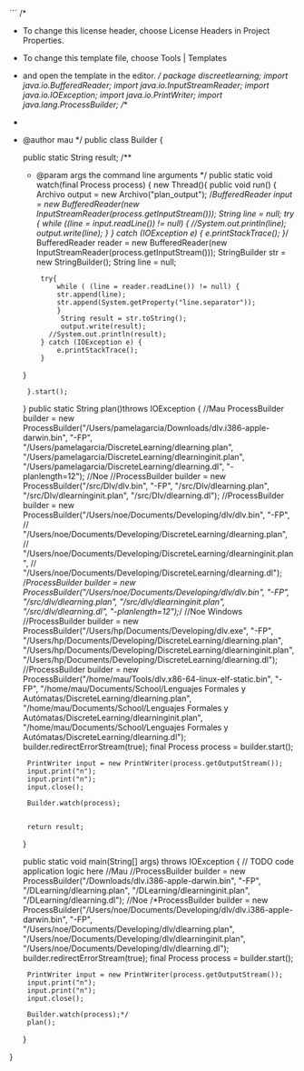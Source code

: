 ´´´
 /*
 * To change this license header, choose License Headers in Project Properties.
 * To change this template file, choose Tools | Templates
 * and open the template in the editor.
 */
package discreetlearning;
import java.io.BufferedReader;
import java.io.InputStreamReader;
import java.io.IOException;
import java.io.PrintWriter;
import java.lang.ProcessBuilder;
/**
 *
 * @author mau
 */
public class Builder {

    public static String result;
    /**
     * @param args the command line arguments
     */
    public static void watch(final Process process) {
    new Thread(){
        public void run() {
           Archivo output = new Archivo("plan_output");
            /*BufferedReader input = new BufferedReader(new InputStreamReader(process.getInputStream()));
            String line = null; 
            try {
                while ((line = input.readLine()) != null) {
                    //System.out.println(line);
                    output.write(line);
                }
            } catch (IOException e) {
                e.printStackTrace();
            }*/
             BufferedReader reader = new BufferedReader(new InputStreamReader(process.getInputStream()));
            StringBuilder str = new StringBuilder();
            String line = null;
            
            try{
                while ( (line = reader.readLine()) != null) {
                str.append(line);
                str.append(System.getProperty("line.separator"));
                }
                 String result = str.toString();
                 output.write(result);
              //System.out.println(result);
            } catch (IOException e) {
                e.printStackTrace();
            }
    }
        
        }.start();
    }
    public static String plan()throws IOException {
      //Mau
        ProcessBuilder builder = new ProcessBuilder("/Users/pamelagarcia/Downloads/dlv.i386-apple-darwin.bin", "-FP", "/Users/pamelagarcia/DiscreteLearning/dlearning.plan", "/Users/pamelagarcia/DiscreteLearning/dlearninginit.plan", "/Users/pamelagarcia/DiscreteLearning/dlearning.dl", "-planlength=12");
        //Noe
        //ProcessBuilder builder = new ProcessBuilder("/src/Dlv/dlv.bin", "-FP", "/src/Dlv/dlearning.plan", "/src/Dlv/dlearninginit.plan", "/src/Dlv/dlearning.dl");
        //ProcessBuilder builder = new ProcessBuilder("/Users/noe/Documents/Developing/dlv/dlv.bin", "-FP", 
        //                                            "/Users/noe/Documents/Developing/DiscreteLearning/dlearning.plan", 
        //                                            "/Users/noe/Documents/Developing/DiscreteLearning/dlearninginit.plan", 
        //                                            "/Users/noe/Documents/Developing/DiscreteLearning/dlearning.dl");
        /*ProcessBuilder builder = new ProcessBuilder("/Users/noe/Documents/Developing/dlv/dlv.bin", "-FP", 
                                                    "/src/dlv/dlearning.plan", 
                                                    "/src/dlv/dlearninginit.plan", 
                                                    "/src/dlv/dlearning.dl", "-planlength=12");*/
        //Noe Windows
        //ProcessBuilder builder = new ProcessBuilder("/Users/hp/Documents/Developing/dlv.exe", "-FP", "/Users/hp/Documents/Developing/DiscreteLearning/dlearning.plan", "/Users/hp/Documents/Developing/DiscreteLearning/dlearninginit.plan", "/Users/hp/Documents/Developing/DiscreteLearning/dlearning.dl");
        //ProcessBuilder builder = new ProcessBuilder("/home/mau/Tools/dlv.x86-64-linux-elf-static.bin", "-FP", "/home/mau/Documents/School/Lenguajes Formales y Autómatas/DiscreteLearning/dlearning.plan", "/home/mau/Documents/School/Lenguajes Formales y Autómatas/DiscreteLearning/dlearninginit.plan", "/home/mau/Documents/School/Lenguajes Formales y Autómatas/DiscreteLearning/dlearning.dl");
        builder.redirectErrorStream(true);
        final Process process = builder.start();
        
        PrintWriter input = new PrintWriter(process.getOutputStream());
        input.print("n");
        input.print("n");
        input.close();

        Builder.watch(process);  
        
        
        return result;
    }
    
    public static void main(String[] args) throws IOException {
        // TODO code application logic here
        //Mau
        //ProcessBuilder builder = new ProcessBuilder("/Downloads/dlv.i386-apple-darwin.bin", "-FP", "/DLearning/dlearning.plan", "/DLearning/dlearninginit.plan", "/DLearning/dlearning.dl");
        //Noe
        /*ProcessBuilder builder = new ProcessBuilder("/Users/noe/Documents/Developing/dlv/dlv.i386-apple-darwin.bin", "-FP", "/Users/noe/Documents/Developing/dlv/dlearning.plan", "/Users/noe/Documents/Developing/dlv/dlearninginit.plan", "/Users/noe/Documents/Developing/dlv/dlearning.dl");
        builder.redirectErrorStream(true);
        final Process process = builder.start();
        
        PrintWriter input = new PrintWriter(process.getOutputStream()); 
        input.print("n");
        input.print("n");
        input.close();
        
        Builder.watch(process);*/
        plan();
    }
    
}
```

